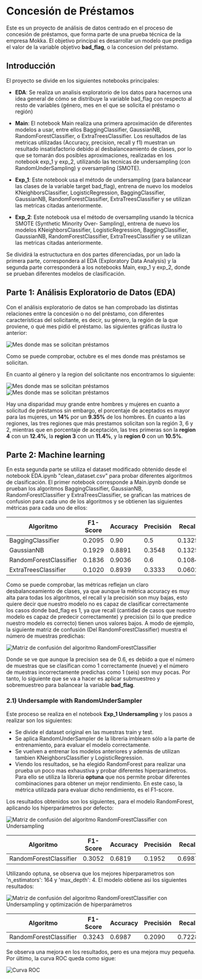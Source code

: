 # Concesión de Préstamos

Este es un proyecto de análisis de datos centrado en el proceso de concesión de préstamos, que forma parte de una prueba técnica de la empresa Mokka. El objetivo principal es desarrollar un modelo que prediga el valor de la variable objetivo **bad_flag**, o la concesion del préstamo.

## Introducción

El proyecto se divide en los siguientes notebooks principales: 

- **EDA**: Se realiza un analisis exploratorio de los datos para hacernos una idea general de cómo se distribuye la variable bad_flag con respecto al resto de variables (género, mes en el que se solicita el préstamo o región)

- **Main**: El notebook Main realiza una primera aproximación de diferentes modelos a usar, entre ellos BaggingClassifier, GaussianNB, RandomForestClassifier, o ExtraTreesClassifier. Los resultados de las metricas utilizadas (Accuracy, precision, recall y f1) muestran un resultado insatisfactorio debido al desbalanceamiento de clases, por lo que se tomarán dos posibles aproximaciones, realizadas en los notebook exp_1 y exp_2, utilizando las tecnicas de undersampling (con RandomUnderSampling) y oversampling (SMOTE).

- **Exp_1**: Este notebook usa el método de undersampling (para balancear las clases de la variable target bad_flag), entrena de nuevo los modelos KNeighborsClassifier, LogisticRegression, BaggingClassifier, GaussianNB, RandomForestClassifier, ExtraTreesClassifier y se utilizan las metricas citadas anteriormente.

- **Exp_2**: Este notebook usa el método de oversampling usando la técnica SMOTE (Synthetic Minority Over- Sampling), entrena de nuevo los modelos KNeighborsClassifier, LogisticRegression, BaggingClassifier, GaussianNB, RandomForestClassifier, ExtraTreesClassifier y se utilizan las metricas citadas anteriormente.

Se dividirá la estructuctura en dos partes diferenciadas, por un lado la primera parte, correspondera al EDA (Exploratory Data Analysis) y la segunda parte corresponderá a los notebooks Main, exp_1 y exp_2, donde se prueban diferentes modelos de clasificación.

## Parte 1: Análisis Exploratorio de Datos (EDA)

Con el análisis exploratorio de datos se han comprobado las distintas relaciones entre la concesión o no del préstamo, con diferentes características del solicitante, es decir, su género, la región de la que proviene, o qué mes pidió el préstamo. las siguientes gráficas ilustra lo anterior:

![Mes donde mas se solicitan préstamos](img/EDA/month.png)

Como se puede comprobar, octubre es el mes donde mas préstamos se solicitan.

En cuanto al género y la region del solicitante nos encontramos lo siguiente:

![Mes donde mas se solicitan préstamos](img/EDA/genre.png)
![Mes donde mas se solicitan préstamos](img/EDA/region.png)


<!-- <div style="display: flex;">
  <div style="flex: 50%;">
    <img src="img/EDA/genre.png" width="100%">
    <p align="center">Solicitud de préstamo por género</p>
  </div>
  <div style="flex: 50%;">
    <img src="img/EDA/region.png"  width="100%">
    <p align="center">Solicitud de préstamo por región</p>
  </div>
</div> -->

Hay una disparidad muy grande entre hombres y mujeres en cuanto a solicitud de préstamos sin embargo, el porcentaje de aceptados es mayor para las mujeres, un **14%** por un **9.35%** de los hombres. En cuanto a las regiones, las tres regiones que más prestamos solicitan son la región 3, 6 y 2, mientras que en porcentaje de aceptación, las tres primeras son la **region 4** con un **12.4%**, la **region 3** con un **11.4%**, y la **region 0** con un **10.5%**.


## Parte 2: Machine learning

En esta segunda parte se utiliza el dataset modificado obtenido desde el notebook EDA.ipynb "clean_dataset.csv" para probar diferentes algoritmos de clasificación. El primer notebook corresponde a Main.ipynb donde se prueban los algoritmos BaggingClassifier, GaussianNB, RandomForestClassifier y ExtraTreesClassifier, se grafican las matrices de confusion para cada uno de los algoritmos y se obtienen las siguientes métricas para cada uno de ellos: 

| Algoritmo             | F1-Score  | Accuracy  | Precisión | Recall    |
|-----------------------|-----------|-----------|-----------|-----------|
| BaggingClassifier     | 0.2095     | 0.90      | 0.5      |0.1325      |
| GaussianNB            | 0.1929      | 0.8891      | 0.3548      | 0.1325      |
| RandomForestClassifier| 0.1836      | 0.9036      | 0.6      | 0.1084      |
| ExtraTreesClassifier  | 0.1020      | 0.8939      | 0.3333      | 0.0602      |

Como se puede comprobar, las métricas reflejan un claro desbalanceamiento de clases, ya que aunque la métrica accuracy es muy alta para todas los algoritmos, el recall y la precisión son muy bajas, esto quiere decir que nuestro modelo no es capaz de clasificar correctamente los casos donde bad_flag es 1, ya que recall (cantidad de casos que nuestro modelo es capaz de predecir correctamente) y precision (si lo que predice nuestro modelo es correcto) tienen unos valores bajos. A modo de ejemplo, la siguiente matriz de confusión (Del RandomForestClassifier) muestra el número de muestras predichas:


![Matriz de confusión del algoritmo RandomForestClassifier](img/main/randomforestclas_cm.png)

Donde se ve que aunque la precision sea de 0.6, es debido a que el número de muestras que se clasifican como 1 correctamente (nueve) y el número de muestras incorrectamente predichas como 1 (seis) son muy pocas. Por tanto, lo siguiente que se va a hacer es aplicar submuestreo y sobremuestreo para balancear la variable **bad_flag**.

### 2.1) Undersample with RandomUnderSampler

Este proceso se realiza en el notebook **Exp_1 Undersampling** y los pasos a realizar son los siguientes:
- Se divide el dataset original en las muestras train y test.
- Se aplica RandomUnderSampler de la libreria imblearn sólo a la parte de entrenamiento, para evaluar el modelo correctamente.
- Se vuelven a entrenar los modelos anteriores y además de utilizan tambien KNeighborsClassifier y LogisticRegression.
- Viendo los resultados, se ha elegido RandomForest para realizar una prueba un poco mas exhaustiva y probar diferentes hiperparámetros. Para ello se utiliza la libreria **optuna** que nos permite probar diferentes combinaciones para obtener un mejor rendimiento. En este caso, la métrica utilizada para evaluar dicho rendimiento, es el F1-score.

Los resultados obtenidos son los siguientes, para el modelo RandomForest, aplicando los hiperparámetros por defecto:  


![Matriz de confusión del algoritmo RandomForestClassifier con Undersampling](img/exp1/rand_for_sinoptuna.png)

| Algoritmo             | F1-Score  | Accuracy  | Precisión | Recall    |
|-----------------------|-----------|-----------|-----------|-----------|
| RandomForestClassifier| 0.3052      | 0.6819      | 0.1952      | 0.6987      |

Utilizando optuna, se observa que los mejores hiperparametros son 'n_estimators': 164 y 'max_depth': 4. El modelo obtiene asi los siguientes resultados:

![Matriz de confusión del algoritmo RandomForestClassifier con Undersampling y optimización de hiperparámetros](img/exp1/rand_for_conoptuna.png)

| Algoritmo             | F1-Score  | Accuracy  | Precisión | Recall    |
|-----------------------|-----------|-----------|-----------|-----------|
| RandomForestClassifier| 0.3243      | 0.6987      | 0.2090      | 0.7228      |

Se observa una mejora en los resultados, pero es una mejora muy pequeña. Por último, la curva ROC queda como sigue: 

![Curva ROC](img/exp1/curva_ROC.png)